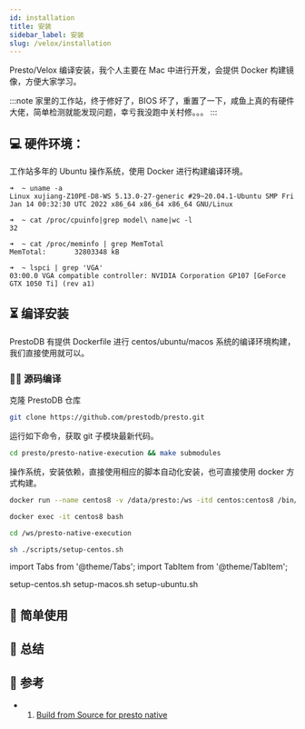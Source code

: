 ```yaml
---
id: installation
title: 安装
sidebar_label: 安装
slug: /velox/installation
---
```


Presto/Velox 编译安装，我个人主要在 Mac 中进行开发，会提供 Docker 构建镜像，方便大家学习。

:::note
家里的工作站，终于修好了，BIOS 坏了，重置了一下，咸鱼上真的有硬件大佬，简单检测就能发现问题，幸亏我没跑中关村修。。。
:::


## 💻 硬件环境：

工作站多年的 Ubuntu 操作系统，使用 Docker 进行构建编译环境。

```
➜  ~ uname -a
Linux xujiang-Z10PE-D8-WS 5.13.0-27-generic #29~20.04.1-Ubuntu SMP Fri Jan 14 00:32:30 UTC 2022 x86_64 x86_64 x86_64 GNU/Linux

➜  ~ cat /proc/cpuinfo|grep model\ name|wc -l
32

➜  ~ cat /proc/meminfo | grep MemTotal
MemTotal:       32803348 kB

➜  ~ lspci | grep 'VGA'
03:00.0 VGA compatible controller: NVIDIA Corporation GP107 [GeForce GTX 1050 Ti] (rev a1)
```

## ⏳ 编译安装

PrestoDB 有提供 Dockerfile 进行 centos/ubuntu/macos 系统的编译环境构建，我们直接使用就可以。

### 👨‍💻 源码编译

克隆 PrestoDB 仓库

```sh
git clone https://github.com/prestodb/presto.git
```

运行如下命令，获取 git 子模块最新代码。

```sh
cd presto/presto-native-execution && make submodules

```

操作系统，安装依赖，直接使用相应的脚本自动化安装，也可直接使用 docker 方式构建。

```sh
docker run --name centos8 -v /data/presto:/ws -itd centos:centos8 /bin/bash

docker exec -it centos8 bash

cd /ws/presto-native-execution

sh ./scripts/setup-centos.sh
```

import Tabs from '@theme/Tabs';
import TabItem from '@theme/TabItem';

<Tabs groupId="operating-systems">
  <TabItem value="centos" label="centos">
    setup-centos.sh
  </TabItem>
  <TabItem value="mac" label="macOS">
    setup-macos.sh
  </TabItem>
  <TabItem value="ubuntu" label="Ubuntu">
    setup-ubuntu.sh
  </TabItem>
</Tabs>

## 📕 简单使用


## 📝 总结



## 📄 参考

* 1. [Build from Source for presto native](https://github.com/prestodb/presto/tree/master/presto-native-execution)
